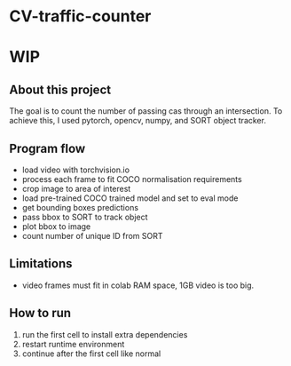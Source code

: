 # CV-traffic-counter
# WIP

## About this project
The goal is to count the number of passing cas through an intersection. To achieve this, I used pytorch, opencv, numpy, and SORT object tracker.

## Program flow
- load video with torchvision.io
- process each frame to fit COCO normalisation requirements
- crop image to area of interest
- load pre-trained COCO trained model and set to eval mode
- get bounding boxes predictions
- pass bbox to SORT to track object
- plot bbox to image
- count number of unique ID from SORT

## Limitations
- video frames must fit in colab RAM space, 1GB video is too big.

## How to run
1. run the first cell to install extra dependencies
2. restart runtime environment
3. continue after the first cell like normal
